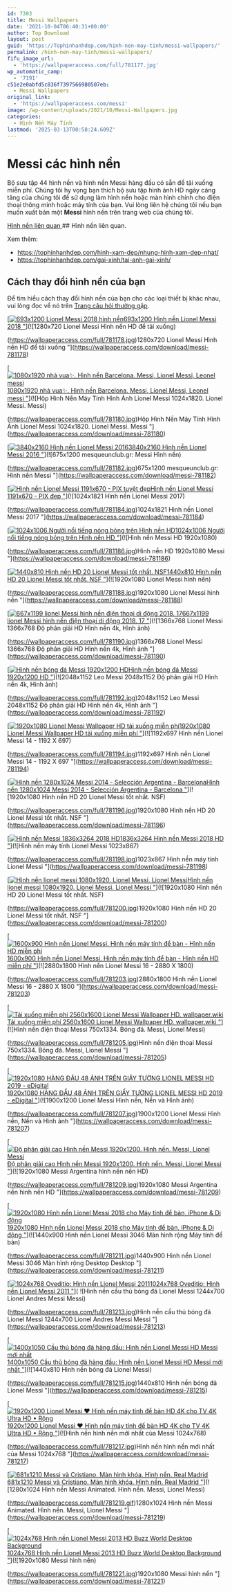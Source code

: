 ```yaml
---
id: 7303
title: Messi Wallpapers
date: '2021-10-04T06:40:31+00:00'
author: Top Download
layout: post
guid: 'https://Tophinhanhdep.com/hinh-nen-may-tinh/messi-wallpapers/'
permalink: /hinh-nen-may-tinh/messi-wallpapers/
fifu_image_url:
  - 'https://wallpaperaccess.com/full/781177.jpg'
wp_automatic_camp:
  - '7191'
c51e2e0abfd5c836f7397566980507eb:
  - Messi Wallpapers
original_link:
  - 'https://wallpaperaccess.com/messi'
image: /wp-content/uploads/2021/10/Messi-Wallpapers.jpg
categories:
  - Hình Nền Máy Tính
lastmod: '2025-03-13T00:58:24.609Z'
---
```

# Messi các hình nền

Bộ sưu tập 44 hình nền và hình nền Messi hàng đầu có sẵn để tải xuống miễn phí. Chúng tôi hy vọng bạn thích bộ sưu tập hình ảnh HD ngày càng tăng của chúng tôi để sử dụng làm hình nền hoặc màn hình chính cho điện thoại thông minh hoặc máy tính của bạn. Vui lòng liên hệ chúng tôi nếu bạn muốn xuất bản một **Messi** hình nền trên trang web của chúng tôi.

[Hình nền liên quan ](#related) ## Hình nền liên quan.

   
 Xem thêm:

   
- <https://tophinhanhdep.com/hinh-xam-dep/nhung-hinh-xam-dep-nhat/>
- <https://tophinhanhdep.com/gai-xinh/tai-anh-gai-xinh/>

## Cách thay đổi hình nền của bạn

Để tìm hiểu cách thay đổi hình nền của bạn cho các loại thiết bị khác nhau, vui lòng đọc về nó trên [Trang câu hỏi thường gặp](https://tophinhanhdep.com/faq/).

  
[[![693x1200 Lionel Messi 2018 hình nền](https://wallpaperaccess.com/full/781177.jpg)693x1200 Hình nền Lionel Messi 2018 "](https://wallpaperaccess.com/download/messi-781177)](![1280x720 Lionel Messi Hình nền HD để tải xuống)

(https://wallpaperaccess.com/full/781178.jpg)1280x720 Lionel Messi Hình nền HD để tải xuống "](https://wallpaperaccess.com/download/messi-781178)

[[![1080x1920 nhà vua✨.  Hình nền Barcelona.  Messi, Lionel Messi, Leonel messi](https://wallpaperaccess.com/full/781179.jpg)1080x1920 nhà vua✨. Hình nền Barcelona. Messi, Lionel Messi, Leonel messi "](https://wallpaperaccess.com/download/messi-781179)](![Hộp Hình Nền Máy Tính Hình Ảnh Lionel Messi 1024x1820.  Lionel Messi.  Messi)

(https://wallpaperaccess.com/full/781180.jpg)Hộp Hình Nền Máy Tính Hình Ảnh Lionel Messi 1024x1820. Lionel Messi. Messi "](https://wallpaperaccess.com/download/messi-781180)

[[![3840x2160 Hình nền Lionel Messi 2016](https://wallpaperaccess.com/full/781181.jpg)3840x2160 Hình nền Lionel Messi 2016 "](https://wallpaperaccess.com/download/messi-781181)](![675x1200 mesqueunclub.gr: Messi Hình nền)

(https://wallpaperaccess.com/full/781182.jpg)675x1200 mesqueunclub.gr: Hình nền Messi "](https://wallpaperaccess.com/download/messi-781182)

[[![Hình nền Lionel Messi 1191x670 - PIX tuyệt đẹp](https://wallpaperaccess.com/full/781183.jpg)Hình nền Lionel Messi 1191x670 - PIX đẹp "](https://wallpaperaccess.com/download/messi-781183)](![1024x1821 Hình nền Lionel Messi 2017)

(https://wallpaperaccess.com/full/781184.jpg)1024x1821 Hình nền Lionel Messi 2017 "](https://wallpaperaccess.com/download/messi-781184)

[[![1024x1006 Người nổi tiếng nóng bỏng trên Hình nền HD](https://wallpaperaccess.com/full/781185.jpg)1024x1006 Người nổi tiếng nóng bỏng trên Hình nền HD "](https://wallpaperaccess.com/download/messi-781185)](![Hình nền Messi HD 1920x1080)

(https://wallpaperaccess.com/full/781186.jpg)Hình nền HD 1920x1080 Messi "](https://wallpaperaccess.com/download/messi-781186)

[[![1440x810 Hình nền HD 20 Lionel Messi tốt nhất.  NSF](https://wallpaperaccess.com/full/781187.jpg)1440x810 Hình nền HD 20 Lionel Messi tốt nhất. NSF "](https://wallpaperaccess.com/download/messi-781187)](![1920x1080 Lionel Messi hình nền)

(https://wallpaperaccess.com/full/781188.jpg)1920x1080 Lionel Messi hình nền "](https://wallpaperaccess.com/download/messi-781188)

[[![667x1199 lionel Messi hình nền điện thoại di động 2018. 17](https://wallpaperaccess.com/full/781189.jpg)667x1199 lionel Messi hình nền điện thoại di động 2018. 17 "](https://wallpaperaccess.com/download/messi-781189)](![1366x768 Lionel Messi 1366x768 Độ phân giải HD Hình nền 4k, Hình ảnh)

(https://wallpaperaccess.com/full/781190.jpg)1366x768 Lionel Messi 1366x768 Độ phân giải HD Hình nền 4k, Hình ảnh "](https://wallpaperaccess.com/download/messi-781190)

[[![Hình nền bóng đá Messi 1920x1200 HD](https://wallpaperaccess.com/full/781191.png)Hình nền bóng đá Messi 1920x1200 HD "](https://wallpaperaccess.com/download/messi-781191)](![2048x1152 Leo Messi 2048x1152 Độ phân giải HD Hình nền 4k, Hình ảnh)

(https://wallpaperaccess.com/full/781192.jpg)2048x1152 Leo Messi 2048x1152 Độ phân giải HD Hình nền 4k, Hình ảnh "](https://wallpaperaccess.com/download/messi-781192)

[[![1920x1080 Lionel Messi Wallpaper HD tải xuống miễn phí](https://wallpaperaccess.com/full/781193.jpg)1920x1080 Lionel Messi Wallpaper HD tải xuống miễn phí "](https://wallpaperaccess.com/download/messi-781193)](![1192x697 Hình nền Lionel Messi 14 - 1192 X 697)

(https://wallpaperaccess.com/full/781194.jpg)1192x697 Hình nền Lionel Messi 14 - 1192 X 697 "](https://wallpaperaccess.com/download/messi-781194)

[[![Hình nền 1280x1024 Messi 2014 - Selección Argentina - Barcelona](https://wallpaperaccess.com/full/781195.jpg)Hình nền 1280x1024 Messi 2014 - Selección Argentina - Barcelona "](https://wallpaperaccess.com/download/messi-781195)](![1920x1080 Hình nền HD 20 Lionel Messi tốt nhất.  NSF)

(https://wallpaperaccess.com/full/781196.jpg)1920x1080 Hình nền HD 20 Lionel Messi tốt nhất. NSF "](https://wallpaperaccess.com/download/messi-781196)

[[![Hình nền Messi 1836x3264 2018 HD](https://wallpaperaccess.com/full/781197.jpg)1836x3264 Hình nền Messi 2018 HD "](https://wallpaperaccess.com/download/messi-781197)](![Hình nền máy tính Lionel Messi 1023x867)

(https://wallpaperaccess.com/full/781198.jpg)1023x867 Hình nền máy tính Lionel Messi "](https://wallpaperaccess.com/download/messi-781198)

[[![Hình nền lionel messi 1080x1920.  Lionel Messi.  Lionel Messi](https://wallpaperaccess.com/full/781199.jpg)Hình nền lionel messi 1080x1920. Lionel Messi. Lionel Messi "](https://wallpaperaccess.com/download/messi-781199)](![1920x1080 Hình nền HD 20 Lionel Messi tốt nhất.  NSF)

(https://wallpaperaccess.com/full/781200.jpg)1920x1080 Hình nền HD 20 Lionel Messi tốt nhất. NSF "](https://wallpaperaccess.com/download/messi-781200)

[[![1600x900 Hình nền Lionel Messi.  Hình nền máy tính để bàn - Hình nền HD miễn phí](https://wallpaperaccess.com/full/781202.jpg)1600x900 Hình nền Lionel Messi. Hình nền máy tính để bàn - Hình nền HD miễn phí "](https://wallpaperaccess.com/download/messi-781202)](![2880x1800 Hình nền Lionel Messi 16 - 2880 X 1800)

(https://wallpaperaccess.com/full/781203.jpg)2880x1800 Hình nền Lionel Messi 16 - 2880 X 1800 "](https://wallpaperaccess.com/download/messi-781203)

[[![Tải xuống miễn phí 2560x1600 Lionel Messi Wallpaper HD.  wallpaper.wiki](https://wallpaperaccess.com/full/781204.jpg)Tải xuống miễn phí 2560x1600 Lionel Messi Wallpaper HD. wallpaper.wiki "](https://wallpaperaccess.com/download/messi-781204)](![Hình nền điện thoại Messi 750x1334.  Bóng đá.  Messi, Lionel Messi)

(https://wallpaperaccess.com/full/781205.jpg)Hình nền điện thoại Messi 750x1334. Bóng đá. Messi, Lionel Messi "](https://wallpaperaccess.com/download/messi-781205)

[[![1920x1080 HÀNG ĐẦU 48 ẢNH TRÊN GIẤY TƯỜNG LIONEL MESSI HD 2019 - eDigital](https://wallpaperaccess.com/full/781206.jpg)1920x1080 HÀNG ĐẦU 48 ẢNH TRÊN GIẤY TƯỜNG LIONEL MESSI HD 2019 - eDigital "](https://wallpaperaccess.com/download/messi-781206)](![1900x1200 Lionel Messi Hình nền, Nền và Hình ảnh)

(https://wallpaperaccess.com/full/781207.jpg)1900x1200 Lionel Messi Hình nền, Nền và Hình ảnh "](https://wallpaperaccess.com/download/messi-781207)

[[![Độ phân giải cao Hình nền Messi 1920x1200.  Hình nền.  Messi, Lionel Messi](https://wallpaperaccess.com/full/781208.jpg)Độ phân giải cao Hình nền Messi 1920x1200. Hình nền. Messi, Lionel Messi "](https://wallpaperaccess.com/download/messi-781208)](![1920x1080 Messi Argentina hình nền nền HD)

(https://wallpaperaccess.com/full/781209.jpg)1920x1080 Messi Argentina nền hình nền HD "](https://wallpaperaccess.com/download/messi-781209)

[[![1920x1080 Hình nền Lionel Messi 2018 cho Máy tính để bàn, iPhone & Di động](https://wallpaperaccess.com/full/781210.jpg)1920x1080 Hình nền Lionel Messi 2018 cho Máy tính để bàn, iPhone &amp; Di động "](https://wallpaperaccess.com/download/messi-781210)](![1440x900 Hình nền Lionel Messi 3046 Màn hình rộng Máy tính để bàn)

(https://wallpaperaccess.com/full/781211.jpg)1440x900 Hình nền Lionel Messi 3046 Màn hình rộng Desktop Desktop "](https://wallpaperaccess.com/download/messi-781211)

[[![1024x768 Oveditio: Hình nền Lionel Messi 2011](https://wallpaperaccess.com/full/781212.jpg)1024x768 Oveditio: Hình nền Lionel Messi 2011 "](https://wallpaperaccess.com/download/messi-781212)]( ![Hình nền cầu thủ bóng đá Lionel Messi 1244x700 Lionel Andres Messi Messi)

(https://wallpaperaccess.com/full/781213.jpg)Hình nền cầu thủ bóng đá Lionel Messi 1244x700 Lionel Andres Messi Messi "](https://wallpaperaccess.com/download/messi-781213)

[[![1400x1050 Cầu thủ bóng đá hàng đầu: Hình nền Lionel Messi HD Messi mới nhất](https://wallpaperaccess.com/full/781214.jpg)1400x1050 Cầu thủ bóng đá hàng đầu: Hình nền Lionel Messi HD Messi mới nhất "](https://wallpaperaccess.com/download/messi-781214)](![1440x810 Hình nền bóng đá Lionel Messi)

(https://wallpaperaccess.com/full/781215.jpg)1440x810 Hình nền bóng đá Lionel Messi "](https://wallpaperaccess.com/download/messi-781215)

[[![1920x1200 Lionel Messi ❤ Hình nền máy tính để bàn HD 4K cho TV 4K Ultra HD • Rộng](https://wallpaperaccess.com/full/781216.jpg)1920x1200 Lionel Messi ❤ Hình nền máy tính để bàn HD 4K cho TV 4K Ultra HD • Rộng "](https://wallpaperaccess.com/download/messi-781216)](![Hình nền hình nền mới nhất của Messi 1024x768)

(https://wallpaperaccess.com/full/781217.jpg)Hình nền hình nền mới nhất của Messi 1024x768 "](https://wallpaperaccess.com/download/messi-781217)

[[![681x1210 Messi và Cristiano.  Màn hình khóa.  Hình nền.  Real Madrid](https://wallpaperaccess.com/full/781218.png)681x1210 Messi và Cristiano. Màn hình khóa. Hình nền. Real Madrid "](https://wallpaperaccess.com/download/messi-781218)](![1280x1024 Hình nền Messi Animated.  Hình nền.  Messi, Lionel Messi)

(https://wallpaperaccess.com/full/781219.gif)1280x1024 Hình nền Messi Animated. Hình nền. Messi, Lionel Messi "](https://wallpaperaccess.com/download/messi-781219)

[[![1024x768 Hình nền Lionel Messi 2013 HD Buzz World Desktop Background](https://wallpaperaccess.com/full/781220.jpg)1024x768 Hình nền Lionel Messi 2013 HD Buzz World Desktop Background "](https://wallpaperaccess.com/download/messi-781220)](![1920x1080 Messi hình nền)

(https://wallpaperaccess.com/full/781221.jpg)1920x1080 Messi hình nền "](https://wallpaperaccess.com/download/messi-781221)
